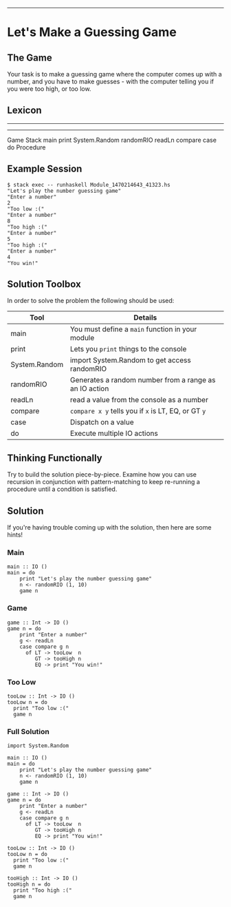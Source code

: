 
----

# Let's Make a Guessing Game

<div class="important">

## The Game

Your task is to make a guessing game where the computer comes up with a number,
and you have to make guesses - with the computer telling you if you were too
high, or too low.

## Lexicon

-----------       -------------     ------------
-----------       -------------     ------------
Game              Stack             main
print             System.Random     randomRIO
readLn            compare           case
do                Procedure

## Example Session

```
$ stack exec -- runhaskell Module_1470214643_41323.hs
"Let's play the number guessing game"
"Enter a number"
2
"Too low :("
"Enter a number"
8
"Too high :("
"Enter a number"
5
"Too high :("
"Enter a number"
4
"You win!"
```

</div>

## Solution Toolbox

In order to solve the problem the following should be used:

Tool          | Details
---           | ---
main          | You must define a `main` function in your module
print         | Lets you `print` things to the console
System.Random | import System.Random to get access randomRIO
randomRIO     | Generates a random number from a range as an IO action
readLn        | read a value from the console as a number
compare       | `compare x y` tells you if `x` is LT, EQ, or GT `y`
case          | Dispatch on a value
do            | Execute multiple IO actions

## Thinking Functionally

Try to build the solution piece-by-piece. Examine how you can use recursion in conjunction
with pattern-matching to keep re-running a procedure until a condition is satisfied.

<div class="important">

## Solution

If you're having trouble coming up with the solution, then here are some hints!

### Main

~~~{ data-language=haskell .answer}
main :: IO ()
main = do
    print "Let's play the number guessing game"
    n <- randomRIO (1, 10)
    game n
~~~

### Game

~~~{ data-language=haskell .answer}
game :: Int -> IO ()
game n = do
    print "Enter a number"
    g <- readLn
    case compare g n
      of LT -> tooLow  n
         GT -> tooHigh n
         EQ -> print "You win!"
~~~

### Too Low

~~~{ data-language=haskell .answer}
tooLow :: Int -> IO ()
tooLow n = do
  print "Too low :("
  game n
~~~

### Full Solution

~~~{ data-language=haskell data-filter=resources/scripts/check.sh .answer}
import System.Random

main :: IO ()
main = do
    print "Let's play the number guessing game"
    n <- randomRIO (1, 10)
    game n

game :: Int -> IO ()
game n = do
    print "Enter a number"
    g <- readLn
    case compare g n
      of LT -> tooLow  n
         GT -> tooHigh n
         EQ -> print "You win!"

tooLow :: Int -> IO ()
tooLow n = do
  print "Too low :("
  game n

tooHigh :: Int -> IO ()
tooHigh n = do
  print "Too high :("
  game n
~~~

</div>
